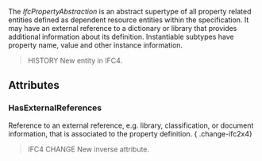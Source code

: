 The _IfcPropertyAbstraction_ is an abstract supertype of all property related entities defined as dependent resource entities within the specification. It may have an external reference to a dictionary or library that provides additional information about its definition. Instantiable subtypes have property name, value and other instance information.

<!-- end of short definition -->


> HISTORY New entity in IFC4.

## Attributes

### HasExternalReferences
Reference to an external reference, e.g. library, classification, or document information, that is associated to the property definition.
{ .change-ifc2x4}
> IFC4 CHANGE New inverse attribute.
